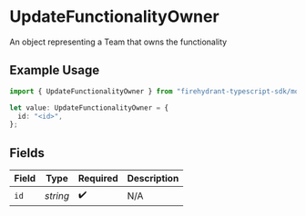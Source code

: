 # UpdateFunctionalityOwner

An object representing a Team that owns the functionality

## Example Usage

```typescript
import { UpdateFunctionalityOwner } from "firehydrant-typescript-sdk/models/components";

let value: UpdateFunctionalityOwner = {
  id: "<id>",
};
```

## Fields

| Field              | Type               | Required           | Description        |
| ------------------ | ------------------ | ------------------ | ------------------ |
| `id`               | *string*           | :heavy_check_mark: | N/A                |